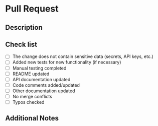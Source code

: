 # Pull Request

## Description

<!-- Link your working ticket here: [title](url-to-trello-ticket)-->

<!-- Brief description of what this PR does - type of change, purpose, etc. -->
<!-- List out the changes if needed -->

## Check list

- [ ] The change does not contain sensitive data (secrets, API keys, etc.)
- [ ] Added new tests for new functionality (if necessary)
- [ ] Manual testing completed
- [ ] README updated
- [ ] API documentation updated
- [ ] Code comments added/updated
- [ ] Other documentation updated
- [ ] No merge conflicts
- [ ] Typos checked

## Additional Notes

<!-- Any additional information for reviewers -->
